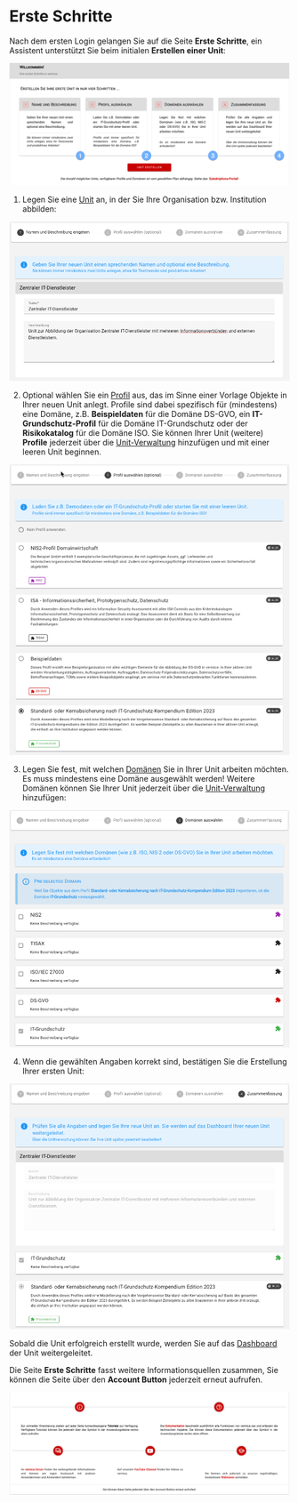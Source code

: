 # Erste Schritte

Nach dem ersten Login gelangen Sie auf die Seite **Erste Schritte**, ein Assistent unterstützt Sie beim initialen **Erstellen einer Unit**:

![Erste Schritte](/assets/manual/welcome.de.png)

1. Legen Sie eine [Unit](/object-model/objects#unit) an, in der Sie Ihre Organisation bzw. Institution abbilden:

![Unit Name und Beschreibung](/assets/manual/unit_name.de.png)

2. Optional wählen Sie ein [Profil](/object-model/profiles.md) aus, das im Sinne einer Vorlage Objekte in Ihrer neuen Unit anlegt. Profile sind dabei spezifisch für (mindestens) eine Domäne, z.B. **Beispieldaten** für die Domäne DS-GVO, ein **IT-Grundschutz-Profil** für die Domäne IT-Grundschutz oder der **Risikokatalog** für die Domäne ISO. Sie können Ihrer Unit (weitere) **Profile** jederzeit über die [Unit-Verwaltung](unit-management) hinzufügen und mit einer leeren Unit beginnen.

![Profil(e) auswählen](/assets/manual/unit_profile.de.png)

3. Legen Sie fest, mit welchen [Domänen](/object-model/domains.md) Sie in Ihrer Unit arbeiten möchten. Es muss mindestens eine Domäne ausgewählt werden! Weitere Domänen können Sie Ihrer Unit jederzeit über die [Unit-Verwaltung](unit-management) hinzufügen:

![Domäne(n) auswählen](/assets/manual/unit_domain.de.png)

4. Wenn die gewählten Angaben korrekt sind, bestätigen Sie die Erstellung Ihrer ersten Unit:

![Zusammenfassung](/assets/manual/unit_summary.de.png)

Sobald die Unit erfolgreich erstellt wurde, werden Sie auf das [Dashboard](user-interface#dashboard) der Unit weitergeleitet.

Die Seite **Erste Schritte** fasst weitere Informationsquellen zusammen, Sie können die Seite über den **Account Button** jederzeit erneut aufrufen.

![Weitere Schritte](/assets/manual/welcome_more.de.png)

